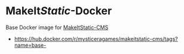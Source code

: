 # **MakeIt***Static*-Docker

Base Docker image for [MakeItStatic-CMS](https://github.com/mysticeragames/MakeItStatic-CMS)

- https://hub.docker.com/r/mysticeragames/makeitstatic-cms/tags?name=base-

